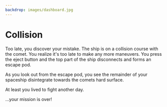 ```yaml
---
backdrop: images/dashboard.jpg
---
```


# Collision

Too late, you discover your mistake. The ship is on a collision course with the comet. You realize it's too late to make any more maneuvers. You press the eject button and the top part of the ship disconnects and forms an escape pod.

As you look out from the escape pod, you see the remainder of your spaceship disintegrate towards the comets hard surface.

At least you lived to fight another day.

...your mission is over!

<Page url="/rocket/en/" instructions="" action="Return to the start" condition="none" />